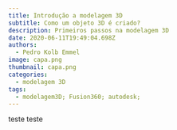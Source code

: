 ```yaml
---
title: Introdução a modelagem 3D
subtitle: Como um objeto 3D é criado?
description: Primeiros passos na modelagem 3D
date: 2020-06-11T19:49:04.698Z
authors:
  - Pedro Kolb Emmel
image: capa.png
thumbnail: capa.png
categories:
  - modelagem 3D
tags:
  - modelagem3D; Fusion360; autodesk;
---
```

teste teste